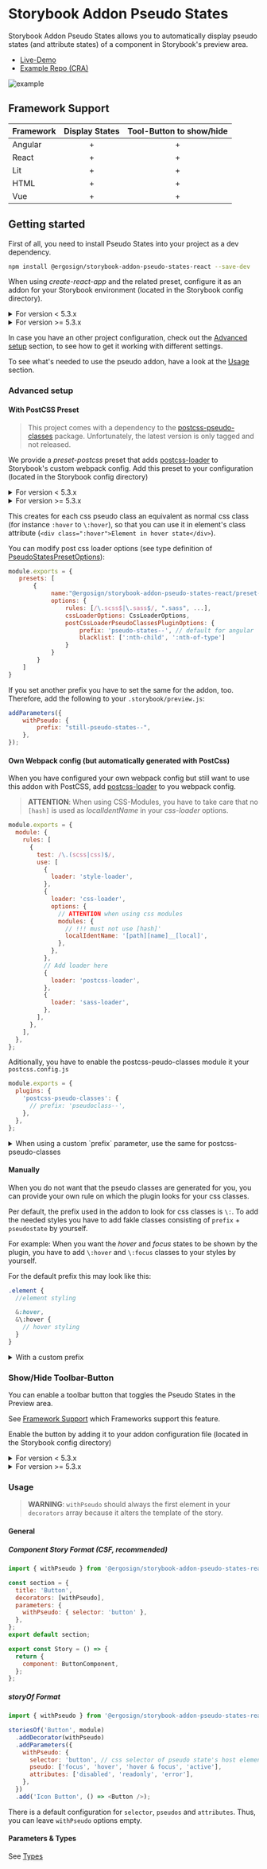 # Storybook Addon Pseudo States

Storybook Addon Pseudo States allows you to automatically display pseudo states (and attribute states) of a component in Storybook's preview area.

- <a href="https://philippone.github.io/create-react-app-storybook-addon-pseuo-states/" target="_blank">Live-Demo</a>
- <a href="https://github.com/philippone/create-react-app-storybook-addon-pseuo-states" target="_blank">Example Repo (CRA)</a>

![example](../../addon-example.png)


## Framework Support

| Framework | Display States | Tool-Button to show/hide |
| --------- | :------------: | :----------------------: |
| Angular   |       +        |           +              |
| React     |       +        |           +              |
| Lit       |       +        |           +              |
| HTML      |       +        |           +              |
| Vue       |       +        |           +              |


## Getting started

First of all, you need to install Pseudo States into your project as a dev dependency.

```sh
npm install @ergosign/storybook-addon-pseudo-states-react --save-dev
```

When using *create-react-app* and the related preset, configure it as an addon
for your Storybook environment (located in the Storybook config directory).

<details>
<summary>For version < 5.3.x</summary>

Import the addon in your *addons.js* file:

```js
import "@ergosign/storybook-addon-pseudo-states-react/preset-postcss";
```

</details>

<details>
<summary>For version >= 5.3.x</summary>

Add it to the *addons* section in your *main.js* file.

```js
module.exports = {
  "addons": [
    '@ergosign/storybook-addon-pseudo-states-react/preset-postcss'
  ]
}
```

</details>

In case you have an other project configuration, check out the [Advanced setup](#advanced-settup)
section, to see how to get it working with different settings.

To see what's needed to use the pseudo addon, have a look at the [Usage](#usage) section.

### Advanced setup

#### With PostCSS Preset

> This project comes with a dependency to the [postcss-pseudo-classes](https://github.com/giuseppeg/postcss-pseudo-classes) package.
> Unfortunately, the latest version is only tagged and not released.

We provide a *preset-postcss* preset that adds [postcss-loader](https://github.com/postcss/postcss-loader) to Storybook's custom webpack config.
Add this preset to your configuration (located in the Storybook config directory)

<details>
<summary>For version < 5.3.x</summary>

Import the addon in your *addons.js* file:

```js
import "@ergosign/storybook-addon-pseudo-states-react/preset-postcss";
```

</details>

<details>
<summary>For version >= 5.3.x</summary>

Add it to the *addons* section in your *main.js* file.

```js
module.exports = {
  "addons": [
    '@ergosign/storybook-addon-pseudo-states-react/preset-postcss'
  ]
}
```

</details>

This creates for each css pseudo class an equivalent as normal css class (for instance `:hover` to `\:hover`), so that 
you can use it in element's class attribute (`<div class=":hover">Element in hover state</div>`).

You can modify post css loader options (see type definition of [PseudoStatesPresetOptions](../share/preset-utils.ts)):

```js
module.exports = {
   presets: [
       {
            name:"@ergosign/storybook-addon-pseudo-states-react/preset-postcss",
            options: {
                rules: [/\.scss$|\.sass$/, ".sass", ...],
                cssLoaderOptions: CssLoaderOptions,
                postCssLoaderPseudoClassesPluginOptions: {
                    prefix: 'pseudo-states--', // default for angular
                    blacklist: [':nth-child', ':nth-of-type']
                }
            }
        }     
    ] 
}
```

If you set another prefix you have to set the same for the addon, too. 
Therefore, add the following to your `.storybook/preview.js`:

```js
addParameters({
    withPseudo: {
        prefix: "still-pseudo-states--",
    },
});
```

#### Own Webpack config (but automatically generated with PostCss)

When you have configured your own webpack config but still want to use this addon
with PostCSS, add [postcss-loader](https://github.com/postcss/postcss-loader) to you
webpack config.

> **ATTENTION**:
> When using CSS-Modules, you have to take care that no `[hash]` is used as *localIdentName*
> in your *css-loader* options.

```js
module.exports = {
  module: {
    rules: [
      {
        test: /\.(scss|css)$/,
        use: [
          {
            loader: 'style-loader',
          },
          {
            loader: 'css-loader',
            options: {
              // ATTENTION when using css modules
              modules: {
                // !!! must not use [hash]'
                localIdentName: '[path][name]__[local]',
              },
            },
          },
          // Add loader here
          {
            loader: 'postcss-loader',
          },
          {
            loader: 'sass-loader',
          },
        ],
      },
    ],
  },
};
```

Aditionally, you have to enable the postcss-peudo-classes module it your `postcss.config.js`

```js
module.exports = {
  plugins: {
    'postcss-pseudo-classes': {
      // prefix: 'pseudoclass--',
    },
  },
};
```

<details>
<summary>When using a custom `prefix` parameter, use the same for postcss-pseudo-classes</summary>

```js
module.exports = {
  plugins: {
    'postcss-pseudo-classes': {
      prefix: 'pseudoclass-example-prefix',
    },
  },
};
```

</details>

#### Manually

When you do not want that the pseudo classes are generated for you, you can provide
your own rule on which the plugin looks for your css classes.

Per default, the prefix used in the addon to look for css classes is `\:`.
To add the needed styles you have to add fakle classes consisting of `prefix` + `pseudostate` by yourself.

For example: When you want the *hover* and *focus* states to be shown by the plugin, you
have to add `\:hover` and `\:focus` classes to your styles by yourself.

For the default prefix this may look like this:

```scss
.element {
  //element styling

  &:hover,
  &\:hover {
    // hover styling
  }
}
```

<details>
<summary>With a custom prefix</summary>

If you want to specify your own prefix, set it as *prefix* value in the addons *parameters* object.

To change the prefix to `.pseudoclass--` you have to adjust the parameter like this:

```js
// in your story
parameters: {
    withPseudo: {
        selector: "element",
        prefix: "pseudoclass--"
    }
}
```

And use the specified prefix in your styling definition:

```scss
.element {
  //element styling

  &:hover,
  &.pseudoclass--hover {
    // hover styling
  }
}
```

</details>

### Show/Hide Toolbar-Button

You can enable a toolbar button that toggles the Pseudo States in the Preview area.

See [Framework Support](#framework-support) which Frameworks support this feature.

Enable the button by adding it to your addon configuration file (located in the Storybook config directory)

<details>
<summary>For version < 5.3.x</summary>

Import the addon in your *addons.js* file:

```js
import "@ergosign/storybook-addon-pseudo-states-react/register";
```
</details>

<details>
<summary>For version >= 5.3.x</summary>

Add it to the *addons* section in your *main.js* file.

```js
module.exports = {
  "addons": [
    '@ergosign/storybook-addon-pseudo-states-react/register'
  ]
}
```

</details>

### Usage

> **WARNING**: `withPseudo` should always the first element in your `decorators` array because it alters the template of the story.

#### General

##### Component Story Format (CSF, recommended)

```js
import { withPseudo } from '@ergosign/storybook-addon-pseudo-states-react';

const section = {
  title: 'Button',
  decorators: [withPseudo],
  parameters: {
    withPseudo: { selector: 'button' },
  },
};
export default section;

export const Story = () => {
  return {
    component: ButtonComponent,
  };
};
```

##### storyOf Format

```js
import { withPseudo } from '@ergosign/storybook-addon-pseudo-states-react';

storiesOf('Button', module)
  .addDecorator(withPseudo)
  .addParameters({
    withPseudo: {
      selector: 'button', // css selector of pseudo state's host element
      pseudo: ['focus', 'hover', 'hover & focus', 'active'],
      attributes: ['disabled', 'readonly', 'error'],
    },
  })
  .add('Icon Button', () => <Button />);
```

There is a default configuration for `selector`, `pseudos` and `attributes`. Thus, you can leave `withPseudo` options empty.

#### Parameters & Types

See [Types](../share/types.ts)
